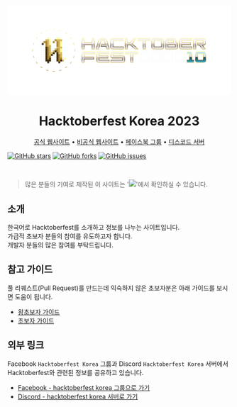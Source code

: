 <div align="center">
  <img src="docs/assets/hf10_horz_fcl_rgb.png"/>
  <h1>
    Hacktoberfest Korea 2023
  </h1>
  <a href="https://hacktoberfest.com/">공식 웹사이트</a> •
  <a href="https://hacktoberfestkorea.com/">비공식 웹사이트</a> •
  <a href="https://facebook.com/groups/788404381916128">페이스북 그룹</a> •
  <a href="https://discord.gg/BD3V3NC">디스코드 서버</a>
</div>

[![GitHub stars](https://img.shields.io/github/stars/phg98/hacktoberfestkorea)](https://github.com/phg98/hacktoberfestkorea/stargazers)
[![GitHub forks](https://img.shields.io/github/forks/phg98/hacktoberfestkorea)](https://github.com/phg98/hacktoberfestkorea/network)
[![GitHub issues](https://img.shields.io/github/issues/phg98/hacktoberfestkorea)](https://github.com/phg98/hacktoberfestkorea/issues)

<br />

> 많은 분들의 기여로 제작된 이 사이트는 '[<img src="https://hacktoberfestkorea.com/assets/Hfest-Logo-2-Color-Void.svg" width="200"/>](https://hacktoberfestkorea.com)'에서 확인하실 수 있습니다.

## 소개
한국어로 Hacktoberfest를 소개하고 정보를 나누는 사이트입니다.\
가급적 초보자 분들의 참여를 유도하고자 합니다.\
개발자 분들의 많은 참여를 부탁드립니다.

## 참고 가이드
풀 리퀘스트(Pull Request)를 만드는데 익숙하지 않은 초보자분은 아래 가이드를 보시면 도움이 됩니다.

- [왕초보자 가이드](https://hacktoberfestkorea.com/super_beginners_guide/)
- [초보자 가이드](https://hacktoberfestkorea.com/beginners_guide/)

## 외부 링크
Facebook `Hacktoberfest Korea` 그룹과 Discord `Hacktoberfest Korea` 서버에서 Hacktoberfest와 관련된 정보를 공유하고 있습니다.

- [Facebook - hacktoberfest korea 그룹으로 가기](https://facebook.com/groups/788404381916128/?ref=share)
- [Discord - hacktoberfest korea 서버로 가기](https://discord.gg/BD3V3NC)
